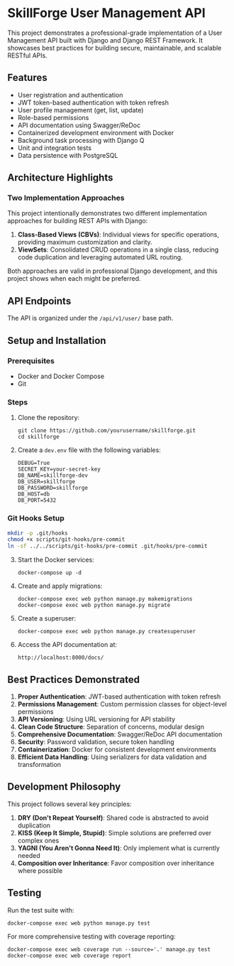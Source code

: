 # SkillForge User Management API

This project demonstrates a professional-grade implementation of a User Management API built with Django and Django REST Framework. It showcases best practices for building secure, maintainable, and scalable RESTful APIs.

## Features

- User registration and authentication
- JWT token-based authentication with token refresh
- User profile management (get, list, update)
- Role-based permissions
- API documentation using Swagger/ReDoc
- Containerized development environment with Docker
- Background task processing with Django Q
- Unit and integration tests
- Data persistence with PostgreSQL

## Architecture Highlights

### Two Implementation Approaches

This project intentionally demonstrates two different implementation approaches for building REST APIs with Django:

1. **Class-Based Views (CBVs)**: Individual views for specific operations, providing maximum customization and clarity.
2. **ViewSets**: Consolidated CRUD operations in a single class, reducing code duplication and leveraging automated URL routing.

Both approaches are valid in professional Django development, and this project shows when each might be preferred.

## API Endpoints

The API is organized under the `/api/v1/user/` base path.

## Setup and Installation

### Prerequisites

- Docker and Docker Compose
- Git

### Steps

1. Clone the repository:
   ```
   git clone https://github.com/yourusername/skillforge.git
   cd skillforge
   ```

2. Create a `dev.env` file with the following variables:
   ```
   DEBUG=True
   SECRET_KEY=your-secret-key
   DB_NAME=skillforge-dev
   DB_USER=skillforge
   DB_PASSWORD=skillforge
   DB_HOST=db
   DB_PORT=5432
   ```

### Git Hooks Setup

```bash
mkdir -p .git/hooks
chmod +x scripts/git-hooks/pre-commit
ln -sf ../../scripts/git-hooks/pre-commit .git/hooks/pre-commit
```


3. Start the Docker services:
   ```
   docker-compose up -d
   ```

4. Create and apply migrations:
   ```
   docker-compose exec web python manage.py makemigrations
   docker-compose exec web python manage.py migrate
   ```

5. Create a superuser:
   ```
   docker-compose exec web python manage.py createsuperuser
   ```

6. Access the API documentation at:
   ```
   http://localhost:8000/docs/
   ```

## Best Practices Demonstrated

1. **Proper Authentication**: JWT-based authentication with token refresh
2. **Permissions Management**: Custom permission classes for object-level permissions
3. **API Versioning**: Using URL versioning for API stability
4. **Clean Code Structure**: Separation of concerns, modular design
5. **Comprehensive Documentation**: Swagger/ReDoc API documentation
6. **Security**: Password validation, secure token handling
7. **Containerization**: Docker for consistent development environments
8. **Efficient Data Handling**: Using serializers for data validation and transformation

## Development Philosophy

This project follows several key principles:

1. **DRY (Don't Repeat Yourself)**: Shared code is abstracted to avoid duplication
2. **KISS (Keep It Simple, Stupid)**: Simple solutions are preferred over complex ones
3. **YAGNI (You Aren't Gonna Need It)**: Only implement what is currently needed
4. **Composition over Inheritance**: Favor composition over inheritance where possible

## Testing

Run the test suite with:

```
docker-compose exec web python manage.py test
```

For more comprehensive testing with coverage reporting:

```
docker-compose exec web coverage run --source='.' manage.py test
docker-compose exec web coverage report
```